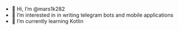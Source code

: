 - 👋 Hi, I’m @mars1k282
- 👀 I’m interested in in writing telegram bots and mobile applications
- 🌱 I’m currently learning Kotlin
